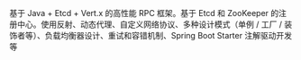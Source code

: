 基于 Java + Etcd + Vert.x 的高性能 RPC 框架。基于 Etcd 和 ZooKeeper 的注册中心。使用反射、动态代理、自定义网络协议、多种设计模式（单例 / 工厂 / 装饰者等）、负载均衡器设计、重试和容错机制、Spring Boot Starter 注解驱动开发等
